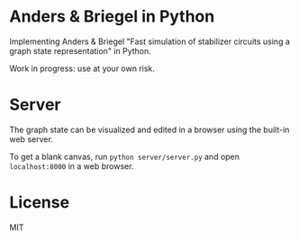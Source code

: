 # Anders & Briegel in Python

Implementing Anders & Briegel "Fast simulation of stabilizer circuits using a graph state representation" in Python.

Work in progress: use at your own risk.

# Server

The graph state can be visualized and edited in a browser using the built-in web server.

To get a blank canvas, run `python server/server.py` and open `localhost:8000` in a web browser.

<!--This can also be used to visualize the state of programs during execution. See `examples/visualize.py` for an example of how to do this.-->


# License

MIT

